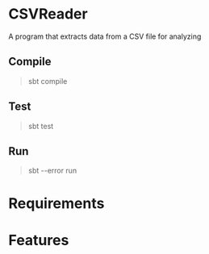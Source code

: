 # CSVReader
A program that extracts data from a CSV file for analyzing

## Compile
>sbt compile

## Test
>sbt test

## Run
>sbt --error run

# Requirements
# Features